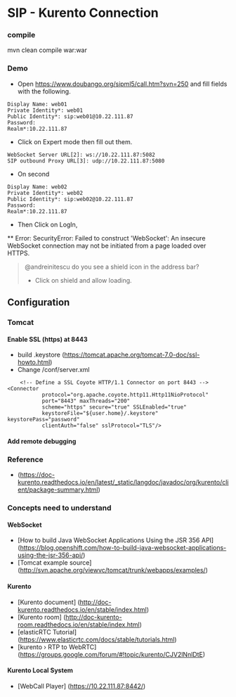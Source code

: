 # SIP - Kurento Connection

### compile
mvn clean compile war:war

### Demo
* Open https://www.doubango.org/sipml5/call.htm?svn=250 and fill fields with the following.
```
Display Name: web01
Private Identity*: web01
Public Identity*: sip:web01@10.22.111.87
Password:
Realm*:10.22.111.87
```
* Click on Expert mode then fill out them. 
```
WebSocket Server URL[2]: ws://10.22.111.87:5082
SIP outbound Proxy URL[3]: udp://10.22.111.87:5080
```
* On second 
```
Display Name: web02
Private Identity*: web02
Public Identity*: sip:web02@10.22.111.87
Password:
Realm*:10.22.111.87
```

* Then Click on LogIn,

** Error: SecurityError: Failed to construct 'WebSocket': An insecure WebSocket connection may not be initiated from a page loaded over HTTPS.
> @andreinitescu do you see a shield icon in the address bar?
> - Click on shield and allow loading.






## Configuration
### Tomcat
#### Enable SSL (https) at 8443
* build .keystore (https://tomcat.apache.org/tomcat-7.0-doc/ssl-howto.html)
* Change /conf/server.xml
```
	<!-- Define a SSL Coyote HTTP/1.1 Connector on port 8443 -->
<Connector
           protocol="org.apache.coyote.http11.Http11NioProtocol"
           port="8443" maxThreads="200"
           scheme="https" secure="true" SSLEnabled="true"
           keystoreFile="${user.home}/.keystore" keystorePass="password"
           clientAuth="false" sslProtocol="TLS"/>
```

#### Add remote debugging

### Reference
* (https://doc-kurento.readthedocs.io/en/latest/_static/langdoc/javadoc/org/kurento/client/package-summary.html)


### Concepts need to understand

#### WebSocket
* [How to build Java WebSocket Applications Using the JSR 356 API] (https://blog.openshift.com/how-to-build-java-websocket-applications-using-the-jsr-356-api/)
* [Tomcat example source] (http://svn.apache.org/viewvc/tomcat/trunk/webapps/examples/)
#### Kurento
* [Kurento document] (http://doc-kurento.readthedocs.io/en/stable/index.html)
* [Kurento room] (http://doc-kurento-room.readthedocs.io/en/stable/index.html)
* [elasticRTC Tutorial] (https://www.elasticrtc.com/docs/stable/tutorials.html)
* [kurento › RTP to WebRTC] (https://groups.google.com/forum/#!topic/kurento/CJV2lNnlDtE)
#### Kurento Local System
* [WebCall Player] (https://10.22.111.87:8442/)

